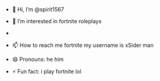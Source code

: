 - 👋 Hi, I’m @spirit1567
- 👀 I’m interested in fortnite roleplays
  
- 
- 📫 How to reach me fortnite my username is xSider man
- 😄 Pronouns: he him
- ⚡ Fun fact: i play fortnite lol

<!---
spirit1567/spirit1567 is a ✨ special ✨ repository because its `README.md` (this file) appears on your GitHub profile.
You can click the Preview link to take a look at your changes.
--->
